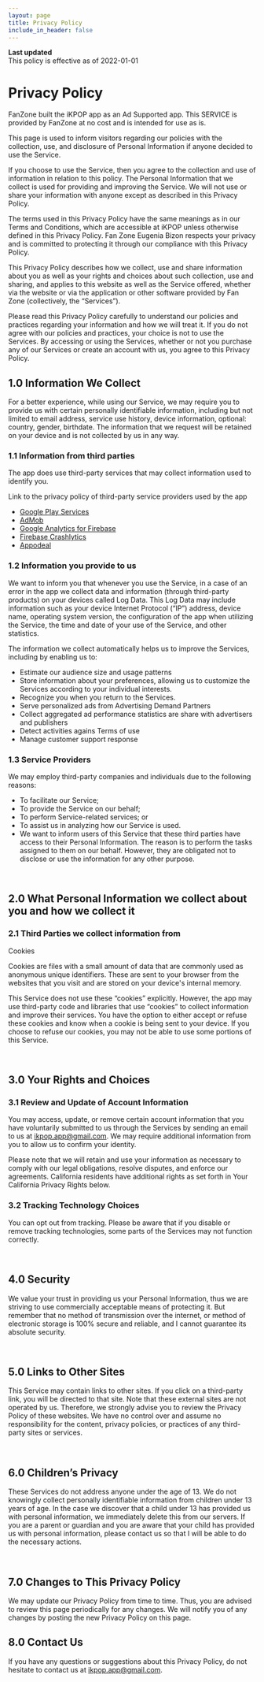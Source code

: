 ```yaml
---
layout: page
title: Privacy Policy
include_in_header: false
---
```


**Last updated**  
This policy is effective as of 2022-01-01


# Privacy Policy
FanZone built the iKPOP app as an Ad Supported app. This SERVICE is provided by FanZone at no cost and is intended for use as is.

This page is used to inform visitors regarding our policies with the collection, use, and disclosure of Personal Information if anyone decided to use the Service.

If you choose to use the Service, then you agree to the collection and use of information in relation to this policy. The Personal Information that we collect is used for providing and improving the Service. We will not use or share your information with anyone except as described in this Privacy Policy.

The terms used in this Privacy Policy have the same meanings as in our Terms and Conditions, which are accessible at iKPOP unless otherwise defined in this Privacy Policy. Fan Zone Eugenia Bizon respects your privacy and is committed to protecting it through our compliance with this Privacy Policy.

This Privacy Policy describes how we collect, use and share information about you as well as your rights and choices about such collection, use and sharing, and applies to this website as well as the Service offered, whether via the website or via the application or other software provided by Fan Zone (collectively, the “Services”). 

Please read this Privacy Policy carefully to understand our policies and practices regarding your information and how we will treat it. If you do not agree with our policies and practices, your choice is not to use the Services. By accessing or using the Services, whether or not you purchase any of our Services or create an account with us, you agree to this Privacy Policy. 


## 1.0 Information We Collect
For a better experience, while using our Service, we may require you to provide us with certain personally identifiable information, including but not limited to email address, service use history, device information, optional: country, gender, birthdate. The information that we request will be retained on your device and is not collected by us in any way.

### 1.1 Information from third parties
The app does use third-party services that may collect information used to identify you.

Link to the privacy policy of third-party service providers used by the app

*   [Google Play Services](https://www.google.com/policies/privacy/)
*   [AdMob](https://support.google.com/admob/answer/6128543?hl=en)
*   [Google Analytics for Firebase](https://firebase.google.com/policies/analytics)
*   [Firebase Crashlytics](https://firebase.google.com/support/privacy/)
*   [Appodeal](https://appodeal.com/privacy-policy/)



### 1.2 Information you provide to us 
We want to inform you that whenever you use the Service, in a case of an error in the app we collect data and information (through third-party products) on your devices called Log Data. This Log Data may include information such as your device Internet Protocol (“IP”) address, device name, operating system version, the configuration of the app when utilizing the Service, the time and date of your use of the Service, and other statistics.

The information we collect automatically helps us to improve the Services, including by enabling us to:

*   Estimate our audience size and usage patterns
*   Store information about your preferences, allowing us to customize the Services according to your individual interests.
*   Recognize you when you return to the Services.
*   Serve personalized ads from Advertising Demand Partners
*   Collect aggregated ad performance statistics are share with advertisers and publishers
*   Detect activities agains Terms of use
*   Manage customer support response


### 1.3 Service Providers

We may employ third-party companies and individuals due to the following reasons:

*   To facilitate our Service;
*   To provide the Service on our behalf;
*   To perform Service-related services; or
*   To assist us in analyzing how our Service is used.
*   We want to inform users of this Service that these third parties have access to their Personal Information. The reason is to perform the tasks assigned to them on our behalf. However, they are obligated not to disclose or use the information for any other purpose.


<br>

## 2.0 What Personal Information we collect about you and how we collect it

### 2.1 Third Parties we collect information from
Cookies

Cookies are files with a small amount of data that are commonly used as anonymous unique identifiers. These are sent to your browser from the websites that you visit and are stored on your device's internal memory.

This Service does not use these “cookies” explicitly. However, the app may use third-party code and libraries that use “cookies” to collect information and improve their services. You have the option to either accept or refuse these cookies and know when a cookie is being sent to your device. If you choose to refuse our cookies, you may not be able to use some portions of this Service.

<br>

## 3.0 Your Rights and Choices

### 3.1 Review and Update of Account Information

You may access, update, or remove certain account information that you have voluntarily submitted to us through the Services by sending an email to us at ikpop.app@gmail.com. We may require additional information from you to allow us to confirm your identity. 

Please note that we will retain and use your information as necessary to comply with our legal obligations, resolve disputes, and enforce our agreements. California residents have additional rights as set forth in Your California Privacy Rights below.

### 3.2 Tracking Technology Choices
You can opt out from tracking.
Please be aware that if you disable or remove tracking technologies, some parts of the Services may not function correctly.


<br>

## 4.0 Security

We value your trust in providing us your Personal Information, thus we are striving to use commercially acceptable means of protecting it. But remember that no method of transmission over the internet, or method of electronic storage is 100% secure and reliable, and I cannot guarantee its absolute security.

<br>

## 5.0 Links to Other Sites

This Service may contain links to other sites. If you click on a third-party link, you will be directed to that site. Note that these external sites are not operated by us. Therefore, we strongly advise you to review the Privacy Policy of these websites. We have no control over and assume no responsibility for the content, privacy policies, or practices of any third-party sites or services.

<br>

## 6.0 Children’s Privacy

These Services do not address anyone under the age of 13. We do not knowingly collect personally identifiable information from children under 13 years of age. In the case we discover that a child under 13 has provided us with personal information, we immediately delete this from our servers. If you are a parent or guardian and you are aware that your child has provided us with personal information, please contact us so that I will be able to do the necessary actions.

<br>

## 7.0 Changes to This Privacy Policy

We may update our Privacy Policy from time to time. Thus, you are advised to review this page periodically for any changes. We will notify you of any changes by posting the new Privacy Policy on this page.

## 8.0 Contact Us

If you have any questions or suggestions about this Privacy Policy, do not hesitate to contact us at ikpop.app@gmail.com.
